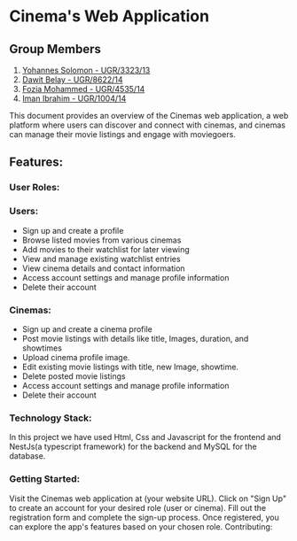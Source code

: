 # Cinema's Web Application
## Group Members
1. [Yohannes Solomon - UGR/3323/13](http://github.com/Johna210)
2. [Dawit Belay - UGR/8622/14](http://github.com/da-wit)
3. [Fozia Mohammed - UGR/4535/14](http://github.com/Iman-301)
4. [Iman Ibrahim - UGR/1004/14](http://github.com/foziamohammed)
   
This document provides an overview of the Cinemas web application, a web platform where users can discover and connect with cinemas, and cinemas can manage their movie listings and engage with moviegoers.

## Features:
### User Roles:
### Users:
- Sign up and create a profile
- Browse listed movies from various cinemas
- Add movies to their watchlist for later viewing
- View and manage existing watchlist entries
- View cinema details and contact information
- Access account settings and manage profile information
- Delete their account

### Cinemas:
- Sign up and create a cinema profile
- Post movie listings with details like title, Images, duration, and showtimes
- Upload cinema profile image.
- Edit existing movie listings with title, new Image, showtime.
- Delete posted movie listings
- Access account settings and manage profile information
- Delete their account

### Technology Stack:

In this project we have used Html, Css and Javascript for the frontend and NestJs(a typescript framework) for the backend and MySQL for the database.

### Getting Started:

Visit the Cinemas web application at (your website URL).
Click on "Sign Up" to create an account for your desired role (user or cinema).
Fill out the registration form and complete the sign-up process.
Once registered, you can explore the app's features based on your chosen role.
Contributing:


